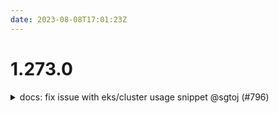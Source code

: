 ```yaml
---
date: 2023-08-08T17:01:23Z
---
```


# 1.273.0

<details>
  <summary>docs: fix issue with eks/cluster usage snippet @sgtoj (#796)</summary>

### what
- update usage snippet in readme for `eks/cluster` component

### why
- fix incorrect shape for one of the items in `aws_team_roles_rbac`
- improve consistency
- remove variables that are not appliable for the component

### references
- n/a


</details>